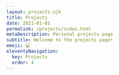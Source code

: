 ```yaml
---
layout: projects.njk
title: Projects
date: 2021-01-01
permalink: /projects/index.html
metaDescription: Personal projects page
subtitle: Welcome to the projects page!
emoji: 💻
eleventyNavigation:
  key: Projects
  order: 4
---
```

